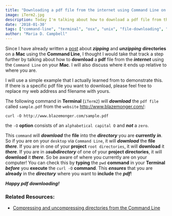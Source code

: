 ```yaml
---
title: "Downloading a pdf file from the internet using Command Line on your Mac"
image: iTerm2.jpg
description: Today I'm talking about how to download a pdf file from the internet using the Command Line on your Mac.
date: '2018-01-30'
tags: ["command-line", "terminal", "osx", "unix", "file-downloading", "internet"]
author: "Maria D. Campbell"
---
```


Since I have already written a [post](https://www.mariadcampbell.com/blog/compressing-and-uncompressing-directories-from-the-command-line/) about ***zipping*** and ***unzipping*** **directories** on a **Mac** using the **Command Line**, I thought I would take that track a step further by talking about how to **download** a **pdf** file from the ***internet*** using the `Command Line` on your **Mac**. I will also discuss where it ends up relative to where you are.

I will use a simple example that I actually learned from to demonstrate this. If there is a specific pdf file you want to download, please feel free to replace my web address and filename with yours.

The following  command in **Terminal** (`iTerm2`) will ***download*** the `pdf file` called `sample.pdf` from the `website` http://www.blazemonger.com/:

```shell
curl -O http://www.blazemonger.com/sample.pdf
```

the `-O` **option** consists of an `alphabetical capital O` and ***not*** a `zero`.

This `command` will ***download*** the **file** into the ***directory*** you are **currently** ***in***. So if you are on your `desktop` via `Command Line`, it will ***download*** the **file** ***there***. If you are in one of your **project** `root directories`, it will **download** it ***there***. If you are in a***subdirectory*** of one of your **project directories**, it will **download** it ***there***. So be aware of where you currently are on your computer! You can check this by **typing** the `pwd` **command** in your **Terminal** ***before*** you **execute** the `curl -O` **command**. This ***ensures*** that you are **already** in the ***directory*** where you want to **include** the ***pdf***!

***Happy pdf downloading!***

### Related Resources:

+ [Compressing and uncompressing directories from the Command Line](https://www.mariadcampbell.com/blog/compressing-and-uncompressing-directories-from-the-command-line)


